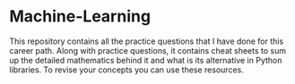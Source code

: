 # Machine-Learning
This repository contains all the practice questions that I have done for this career path. Along with practice questions, it contains cheat sheets to sum up the detailed mathematics behind it and what is its alternative in Python libraries. To revise your concepts you can use these resources.
